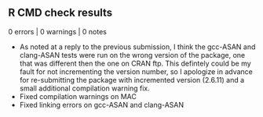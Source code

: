 ## R CMD check results

0 errors | 0 warnings | 0 notes

* As noted at a reply to the previous submission, I think the 
gcc-ASAN and clang-ASAN tests were run on the wrong version of the 
package, one that was different then the one on CRAN ftp. 
This defintely could be my fault for not incrementing the version number, 
so I apologize in advance for re-submitting the package with 
incremented version (2.6.11) and a small additional compilation warning fix. 
* Fixed compilation warnings on MAC
* Fixed linking errors on gcc-ASAN and clang-ASAN
